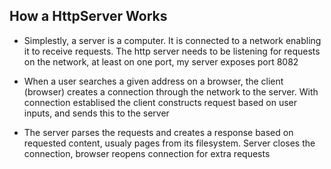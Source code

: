 ## How a HttpServer Works

* Simplestly, a server is a computer. It is connected to a network enabling it to receive requests. The http server needs to be listening for requests on the network, at least on one port, my server exposes port 8082

* When a user searches a given address on a browser, the client (browser) creates a connection through the network to the server. With connection establised the client constructs request based on user inputs, and sends this to the server

* The server parses the requests and creates a response based on requested content, usualy pages from its filesystem. Server closes the connection, browser reopens connection for extra requests


